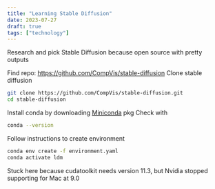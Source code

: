 ```yaml
---
title: "Learning Stable Diffusion"
date: 2023-07-27
draft: true
tags: ["technology"]
---
```


Research and pick Stable Diffusion because open source with pretty outputs

Find repo: https://github.com/CompVis/stable-diffusion
Clone stable diffusion
```sh
git clone https://github.com/CompVis/stable-diffusion.git
cd stable-diffusion
```

Install conda by downloading [Miniconda](https://docs.conda.io/en/latest/miniconda.html) pkg
Check with
```sh
conda --version
```

Follow instructions to create environment
```sh
conda env create -f environment.yaml
conda activate ldm
```
Stuck here because cudatoolkit needs version 11.3, but Nvidia stopped supporting for Mac at 9.0
